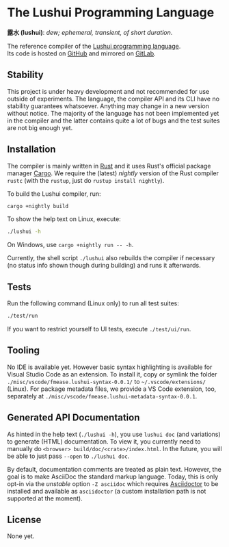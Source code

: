 # The Lushui Programming Language

**露水 (lushui)**: _dew; ephemeral, transient, of short duration_.

The reference compiler of the [Lushui programming language](https://lushui.ml/).  
Its code is hosted on [GitHub](https://github.com/fmease/lushui.git) and mirrored on [GitLab](https://gitlab.com/fmease/lushui.git).

## Stability

This project is under heavy development and not recommended for use outside of experiments.
The language, the compiler API and its CLI have no stability guarantees whatsoever. Anything may change in a new version without notice. The majority of the language has not been implemented yet in the compiler and the latter contains quite a lot of bugs and the test suites are not big enough yet.

## Installation

The compiler is mainly written in [Rust](https://www.rust-lang.org/) and it uses Rust's official package manager [Cargo](https://doc.rust-lang.org/cargo/).
We require the (latest) _nightly_ version of the Rust compiler `rustc` (with the `rustup`, just do `rustup install nightly`).

To build the Lushui compiler, run:

```sh
cargo +nightly build
```

To show the help text on Linux, execute:

```sh
./lushui -h
```

On Windows, use `cargo +nightly run -- -h`.

Currently, the shell script `./lushui` also rebuilds the compiler if necessary (no status info shown though during building) and runs it afterwards.

## Tests

Run the following command (Linux only) to run all test suites:

```sh
./test/run
```

If you want to restrict yourself to UI tests, execute `./test/ui/run`.

## Tooling

No IDE is available yet. However basic syntax highlighting is available for Visual Studio Code as an extension. To install it, copy or symlink the folder `./misc/vscode/fmease.lushui-syntax-0.0.1/` to `~/.vscode/extensions/` (Linux). For package metadata files, we provide a VS Code extension, too, separately at `./misc/vscode/fmease.lushui-metadata-syntax-0.0.1`.

## Generated API Documentation

As hinted in the help text (`./lushui -h`), you use `lushui doc` (and variations) to generate (HTML) documentation.
To view it, you currently need to manually do `<browser> build/doc/<crate>/index.html`. In the future, you will be able
to just pass `--open` to `./lushui doc`.

By default, documentation comments are treated as plain text. However, the goal is to make AsciiDoc the standard markup language. Today, this is only opt-in via the _unstable_ option `-Z asciidoc` which requires [Asciidoctor](https://asciidoctor.org/) to be installed and available as `asciidoctor` (a custom installation path is not supported at the moment).

## License

None yet.
